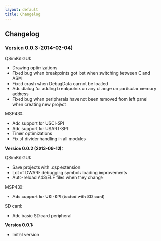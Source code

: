 ```yaml
---
layout: default
title: Changelog
---
```


## Changelog

### Version 0.0.3 (2014-02-04)

QSimKit GUI:

* Drawing optimizations
* Fixed bug when breakpoints got lost when switching between C and ASM
* Fixed crash when DebugData cannot be loaded
* Add dialog for adding breakpoints on any change on particular memory
  address
* Fixed bug when peripherals have not been removed from left panel when
  creating new project

MSP430:

* Add support for USCI-SPI
* Add support for USART-SPI
* Timer optimizations
* Fix of divider handling in all modules

**Version 0.0.2 (2013-09-12):**

QSimKit GUI:

* Save projects with .qsp extension
* Lot of DWARF debugging symbols loading improvements
* Auto-reload A43/ELF files when they change

MSP430:

* Add support for USI-SPI (tested with SD card)

SD card:

* Add basic SD card peripheral

**Version 0.0.1:**

* Initial version

